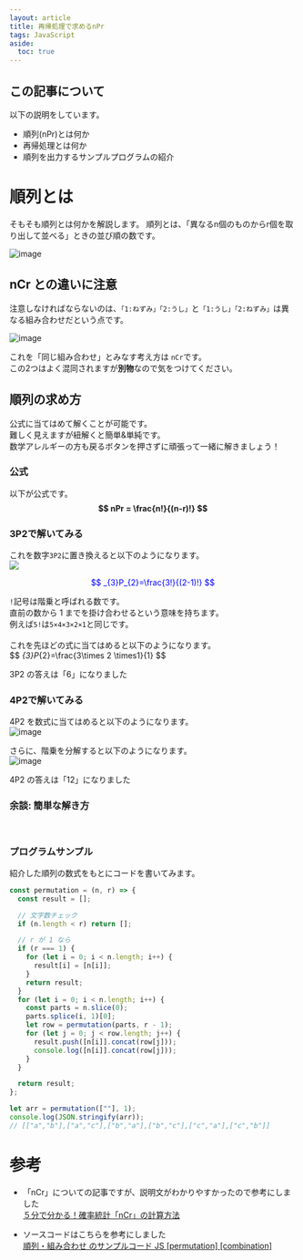 ```yaml
---
layout: article
title: 再帰処理で求めるnPr
tags: JavaScript
aside:
  toc: true
---
```


<script type="text/javascript" src="//cdn.mathjax.org/mathjax/latest/MathJax.js?config=TeX-AMS-MML_HTMLorMML"></script>

## この記事について

以下の説明をしています。

-   順列(nPr)とは何か
-   再帰処理とは何か
-   順列を出力するサンプルプログラムの紹介

# 順列とは

そもそも順列とは何かを解説します。
順列とは、「異なるn個のものからr個を取り出して並べる」ときの並び順の数です。

![image](https://user-images.githubusercontent.com/44778704/87756385-ce6f8300-c843-11ea-8315-1d6f5ba5e241.png)

## nCr との違いに注意

注意しなければならないのは、`「1:ねずみ」「2:うし」`と`「1:うし」「2:ねずみ」`は異なる組み合わせだという点です。<br>

![image](https://user-images.githubusercontent.com/44778704/87757215-3d011080-c845-11ea-8f8a-fbdd8010266b.png)

これを「同じ組み合わせ」とみなす考え方は `nCr`です。<br>
この2つはよく混同されますが**別物**なので気をつけてください。

## 順列の求め方

公式に当てはめて解くことが可能です。<br>
難しく見えますが紐解くと簡単&単純です。<br>
数学アレルギーの方も戻るボタンを押さずに頑張って一緒に解きましょう！<br>

### 公式
以下が公式です。<br>
**$$ nPr = \frac{n!}{(n-r)!} $$**

### 3P2で解いてみる
これを数字`3P2`に置き換えると以下のようになります。<br>
<img src="https://latex.codecogs.com/gif.latex?\large&space;_{3}P_{2}=\frac{3!}{(3-2)!}" />

<font color="blue"> $$ _{3}P_{2}=\frac{3!}{(2-1)!} $$ </font>

`!`記号は階乗と呼ばれる数です。<br>
直前の数から 1 までを掛け合わせるという意味を持ちます。<br>
例えば`5!`は`5×4×3×2×1`と同じです。<br>
<br>
これを先ほどの式に当てはめると以下のようになります。<br>
\$$ _{3}P_{2}=\frac{3\times 2 \times1}{1} $$

3P2 の答えは「6」になりました

### 4P2で解いてみる

4P2 を数式に当てはめると以下のようになります。<br>
![image](https://user-images.githubusercontent.com/44778704/87762649-6f633b80-c84e-11ea-9c34-8b54f1705ab5.png)
<img src= "" />


さらに、階乗を分解すると以下のようになります。<br>
![image](https://user-images.githubusercontent.com/44778704/87762871-c0732f80-c84e-11ea-953e-22c5ecc1a347.png)
<img src= "" />


4P2 の答えは「12」になりました

### 余談: 簡単な解き方

<img src= "" />
<img src= "" />
<img src= "" />


### プログラムサンプル

紹介した順列の数式をもとにコードを書いてみます。

```js
const permutation = (n, r) => {
  const result = [];

  // 文字数チェック
  if (n.length < r) return [];

  // r が 1 なら
  if (r === 1) {
    for (let i = 0; i < n.length; i++) {
      result[i] = [n[i]];
    }
    return result;
  }
  for (let i = 0; i < n.length; i++) {
    const parts = n.slice(0);
    parts.splice(i, 1)[0];
    let row = permutation(parts, r - 1);
    for (let j = 0; j < row.length; j++) {
      result.push([n[i]].concat(row[j]));
      console.log([n[i]].concat(row[j]));
    }
  }

  return result;
};

let arr = permutation([""], 1);
console.log(JSON.stringify(arr));
// [["a","b"],["a","c"],["b","a"],["b","c"],["c","a"],["c","b"]]
```

# 参考

-   「nCr」についての記事ですが、説明文がわかりやすかったので参考にしました<br>
    [５分で分かる！確率統計「nCr」の計算方法](https://blog.apar.jp/data-analysis/3927/)

-   ソースコードはこちらを参考にしました<br>
    [順列・組み合わせ のサンプルコード JS \[permutation\] \[combination\]](https://tech-blog.s-yoshiki.com/entry/144#%E9%A0%86%E5%88%97---permutation)
